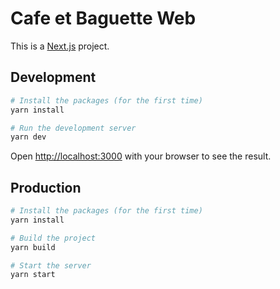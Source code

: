# Cafe et Baguette Web
This is a [Next.js](https://nextjs.org/) project.

## Development

```bash
# Install the packages (for the first time)
yarn install

# Run the development server
yarn dev

```

Open [http://localhost:3000](http://localhost:3000) with your browser to see the result.

## Production
```bash
# Install the packages (for the first time)
yarn install

# Build the project
yarn build

# Start the server
yarn start
```
